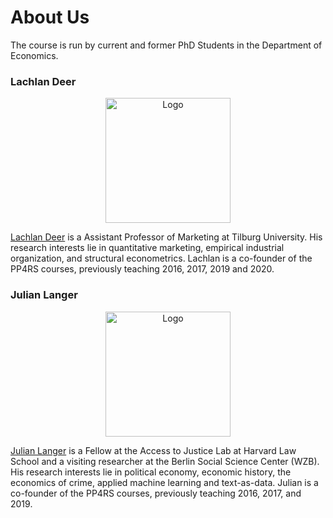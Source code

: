 # About Us

The course is run by current and former PhD Students in the Department of Economics.
### Lachlan Deer

<p style="text-align:center;"><img src="https://avatars.githubusercontent.com/u/4036802?s=460&u=28455c51ead64893b186d597dc05167e19b5f5e5&v=4" alt="Logo" width = "200"></p>


[Lachlan Deer](https://lachlandeer.github.io) is a Assistant Professor of Marketing at Tilburg University. His research interests lie in quantitative marketing, empirical industrial organization, and structural econometrics. Lachlan is a co-founder of the PP4RS courses, previously teaching 2016, 2017, 2019 and 2020.

### Julian Langer

<p style="text-align:center;"><img src="https://avatars.githubusercontent.com/u/11598538?v=4" alt="Logo" width = "200"></p>

[Julian Langer](https://www.julianlanger.org/) is a Fellow at the Access to Justice Lab at Harvard Law School and a visiting researcher at the Berlin Social Science Center (WZB). His research interests lie in  political economy, economic history, the economics of crime, applied machine learning and text-as-data. Julian is a co-founder of the PP4RS courses, previously teaching 2016, 2017, and 2019.